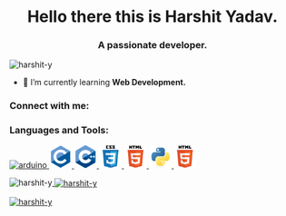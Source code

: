 <h1 align="center">Hello there this is Harshit Yadav.</h1>
<h3 align="center">A passionate developer.</h3>

<p align="left"> <img src="https://komarev.com/ghpvc/?username=harshit-y&label=Profile%20views&color=0e75b6&style=flat" alt="harshit-y" /> </p>

- 🌱 I’m currently learning **Web Development.**

<h3 align="left">Connect with me:</h3>
<p align="left">
</p>

<h3 align="left">Languages and Tools:</h3>
<p align="left"> <a href="https://www.arduino.cc/" target="_blank" rel="noreferrer"> <img src="https://cdn.worldvectorlogo.com/logos/arduino-1.svg" alt="arduino" width="40" height="40"/> </a> <a href="https://www.cprogramming.com/" target="_blank" rel="noreferrer"> <img src="https://raw.githubusercontent.com/devicons/devicon/master/icons/c/c-original.svg" alt="c" width="40" height="40"/> </a> <a href="https://www.w3schools.com/cpp/" target="_blank" rel="noreferrer"> <img src="https://raw.githubusercontent.com/devicons/devicon/master/icons/cplusplus/cplusplus-original.svg" alt="cplusplus" width="40" height="40"/> </a> <a href="https://www.w3schools.com/css/" target="_blank" rel="noreferrer"> <img src="https://raw.githubusercontent.com/devicons/devicon/master/icons/css3/css3-original-wordmark.svg" alt="css3" width="40" height="40"/> </a> <a href="https://www.w3.org/html/" target="_blank" rel="noreferrer"> <img src="https://raw.githubusercontent.com/devicons/devicon/master/icons/html5/html5-original-wordmark.svg" alt="html5" width="40" height="40"/> </a> <a href="https://www.python.org" target="_blank" rel="noreferrer"> <img src="https://raw.githubusercontent.com/devicons/devicon/master/icons/python/python-original.svg" alt="python" width="40" height="40"/> </a> <img
src="https://raw.githubusercontent.com/devicons/devicon/master/icons/html5/html5-original-wordmark.svg" alt="html5" width="40" height="40"/> </a> <a href="https://developer.mozilla.org/en-US/docs/Web/JavaScript" target="_blank" rel="noreferrer">  </p>

<p><img align="left" src="https://github-readme-stats.vercel.app/api/top-langs?username=harshit-y&show_icons=true&locale=en&layout=compact" alt="harshit-y" /></p>

<p>&nbsp;<img align="center" src="https://github-readme-stats.vercel.app/api?username=harshit-y&show_icons=true&locale=en" alt="harshit-y" /></p>

<p><img align="center" src="https://github-readme-streak-stats.herokuapp.com/?user=harshit-y&" alt="harshit-y" /></p>


